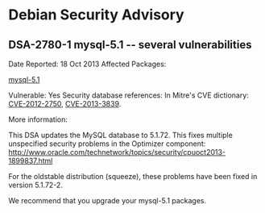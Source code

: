 
Debian Security Advisory
========================


DSA-2780-1 mysql-5.1 -- several vulnerabilities
-----------------------------------------------



Date Reported:
18 Oct 2013
Affected Packages:

[mysql-5.1](https://packages.debian.org/src:mysql-5.1)

Vulnerable:
Yes
Security database references:
In Mitre's CVE dictionary: [CVE-2012-2750](https://security-tracker.debian.org/tracker/CVE-2012-2750), [CVE-2013-3839](https://security-tracker.debian.org/tracker/CVE-2013-3839).  

More information:

This DSA updates the MySQL database to 5.1.72. This fixes multiple
unspecified security problems in the Optimizer component:
<http://www.oracle.com/technetwork/topics/security/cpuoct2013-1899837.html>


For the oldstable distribution (squeeze), these problems have been fixed in
version 5.1.72-2.


We recommend that you upgrade your mysql-5.1 packages.






